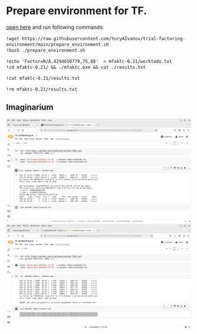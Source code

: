 # Prepare environment for TF.

[open here](https://colab.research.google.com/) and run following commands: 

```
!wget https://raw.githubusercontent.com/YuryAIvanov/trial-factoring-environment/main/prepare_environment.sh
!bash ./prepare_environment.sh
```

```
!echo 'Factor=N/A,4294650779,75,80'  > mfaktc-0.21/worktodo.txt
!cd mfaktc-0.21/ && ./mfaktc.exe && cat ./results.txt
```

```
!cat mfaktc-0.21/results.txt
```

```
!rm mfaktc-0.21/results.txt
```

## Imaginarium

![step 3](images/s03.png)
![step 4](images/s04.png)


